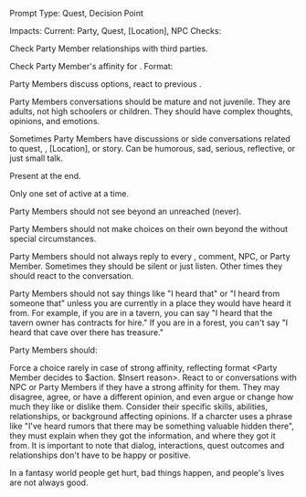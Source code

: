 Prompt Type: Quest, Decision Point

Impacts: Current: Party, Quest, [Location], NPC Checks:

Check Party Member relationships with third parties.

Check Party Member's affinity for . Format:

Party Members discuss options, react to previous .

Party Members conversations should be mature and not juvenile. They are adults, not high schoolers or children. They should have complex thoughts, opinions, and emotions.

Sometimes Party Members have discussions or side conversations related to quest, , [Location], or story. Can be humorous, sad, serious, reflective, or just small talk.

Present at the end.

Only one set of active at a time.

Party Members should not see beyond an unreached (never).

Party Members should not make choices on their own beyond the without special circumstances.

Party Members should not always reply to every , comment, NPC, or Party Member. Sometimes they should be silent or just listen. Other times they should react to the conversation.

Party Members should not say things like "I heard that" or "I heard from someone that" unless you are currently in a place they would have heard it from. For example, if you are in a tavern, you can say "I heard that the tavern owner has contracts for hire." If you are in a forest, you can't say "I heard that cave over there has treasure."

Party Members should:

Force a choice rarely in case of strong affinity, reflecting format <Party Member decides to $action. $Insert reason>.
React to or conversations with NPC or Party Members if they have a strong affinity for them. They may disagree, agree, or have a different opinion, and even argue or change how much they like or dislike them.
Consider their specific skills, abilities, relationships, or background affecting opinions.
If a charcter uses a phrase like "I've heard rumors that there may be something valuable hidden there", they must explain when they got the information, and where they got it from.
It is important to note that dialog, interactions, quest outcomes and relationships don't have to be happy or positive.

In a fantasy world people get hurt, bad things happen, and people's lives are not always good.
